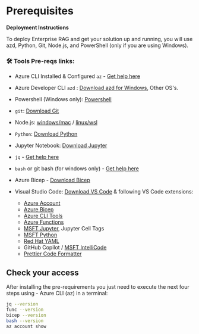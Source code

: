 # Prerequisites

**Deployment Instructions**

To deploy Enterprise RAG and get your solution up and running, you will use azd, Python, Git, Node.js, and PowerShell (only if you are using Windows).

### 🛠 Tools Pre-reqs links:

-  Azure CLI Installed & Configured `az` - [Get help here](https://learn.microsoft.com/en-us/cli/azure/install-azure-cli)
- Azure Developer CLI `azd` : [Download azd for Windows](https://learn.microsoft.com/en-us/azure/developer/azure-developer-cli/install-azd), Other OS's.
- Powershell (Windows only): [Powershell](https://learn.microsoft.com/en-us/powershell/scripting/install/installing-powershell-on-window)
- `git`: [Download Git](https://git-scm.com/downloads)
- Node.js: [ windows/mac](https://nodejs.org/en/download/) / [linux/wsl](https://nodejs.org/en/download/package-manager/)
- `Python`: [Download Python](https://www.python.org/downloads/)
- Jupyter Notebook: [Download Jupyter](https://jupyter.org/install)
- `jq` - [Get help here](https://stedolan.github.io/jq/download/)
- `bash` or git bash (for windows only) - [Get help here](https://git-scm.com/downloads)
- Azure Bicep - [Download Bicep](https://learn.microsoft.com/en-us/azure/azure-resource-manager/bicep/install)
- Visual Studio Code: [Download VS Code](https://code.visualstudio.com/download) & following VS Code extensions:

    - [Azure Account](https://marketplace.visualstudio.com/items?itemName=ms-vscode.azure-account)
    - [Azure Bicep](https://marketplace.visualstudio.com/items?itemName=ms-azuretools.vscode-bicep)
    - [Azure CLI Tools](https://marketplace.visualstudio.com/items?itemName=ms-vscode.azurecli)
    - [Azure Functions](https://marketplace.visualstudio.com/items?itemName=ms-azuretools.vscode-azurefunctions)
    - [MSFT Jupyter](https://marketplace.visualstudio.com/items?itemName=ms-toolsai.jupyter), Jupyter Cell Tags 
    - [MSFT Python](https://marketplace.visualstudio.com/items?itemName=ms-python.python)
    - [Red Hat YAML](https://marketplace.visualstudio.com/items?itemName=redhat.vscode-yaml)
    - GitHub Copilot / [MSFT IntelliCode](https://marketplace.visualstudio.com/items?itemName=VisualStudioExptTeam.vscodeintellicode)
    - [Prettier Code Formatter](https://marketplace.visualstudio.com/items?itemName=esbenp.prettier-vscode)

## Check your access
After installing the pre-requirements you just need to execute the next four steps using - Azure CLI (az) in a terminal:

```bash
jq --version
func --version
bicep --version
bash --version
az account show
```